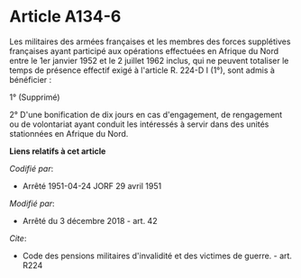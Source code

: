 # Article A134-6

Les militaires des armées françaises et les membres des forces supplétives françaises ayant participé aux opérations
effectuées en Afrique du Nord entre le 1er janvier 1952 et le 2 juillet 1962 inclus, qui ne peuvent totaliser le temps de
présence effectif exigé à l'article R. 224-D I (1°), sont admis à bénéficier :

1° (Supprimé)

2° D'une bonification de dix jours en cas d'engagement, de rengagement ou de volontariat ayant conduit les intéressés à
servir dans des unités stationnées en Afrique du Nord.

**Liens relatifs à cet article**

_Codifié par_:

  - Arrêté 1951-04-24 JORF 29 avril 1951

_Modifié par_:

  - Arrêté du 3 décembre 2018 - art. 42

_Cite_:

  - Code des pensions militaires d'invalidité et des victimes de guerre. - art. R224
